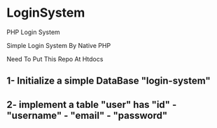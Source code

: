 # LoginSystem
PHP Login System

Simple Login System By Native PHP

Need To Put This Repo At Htdocs

## 1- Initialize a simple DataBase "login-system"
## 2- implement a table "user" has "id" - "username" - "email" - "password"
